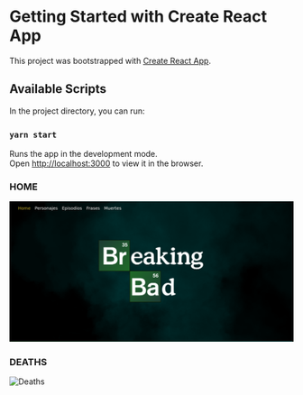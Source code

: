 # Getting Started with Create React App

This project was bootstrapped with [Create React App](https://github.com/facebook/create-react-app).

## Available Scripts

In the project directory, you can run:

### `yarn start`

Runs the app in the development mode.\
Open [http://localhost:3000](http://localhost:3000) to view it in the browser.
### HOME
![Home](https://github.com/devreagi/BreakingBadApp/blob/e5cd37cd441996fb753e60a8b3ff1565ce478af6/img/home.png)
### DEATHS
![Deaths](https://github.com/devreagi/BreakingBadApp/blob/e5cd37cd441996fb753e60a8b3ff1565ce478af6/img/deaths.png)
